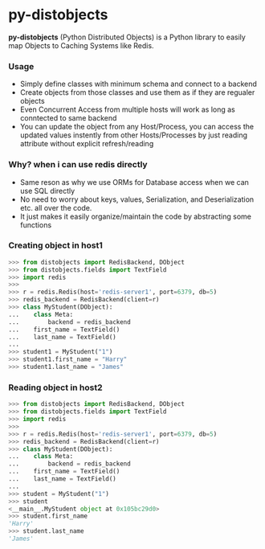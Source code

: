 # py-distobjects

**py-distobjects** (Python Distributed Objects) is a Python library to easily map Objects to Caching Systems like Redis.

### Usage
- Simply define classes with minimum schema and connect to a backend
- Create objects from those classes and use them as if they are regualer objects
- Even Concurrent Access from multiple hosts will work as long as conntected to same backend
- You can update the object from any Host/Process, you can access the updated values instently from other Hosts/Processes by just reading attribute without explicit refresh/reading

### Why? when i can use redis directly
- Same reson as why we use ORMs for Database access when we can use SQL directly
- No need to worry about keys, values, Serialization, and Deserialization etc. all over the code.
- It just makes it easily organize/maintain the code by abstracting some functions

### Creating object in host1
```python
>>> from distobjects import RedisBackend, DObject
>>> from distobjects.fields import TextField
>>> import redis
>>>
>>> r = redis.Redis(host='redis-server1', port=6379, db=5)
>>> redis_backend = RedisBackend(client=r)
>>> class MyStudent(DObject):
...    class Meta:
...        backend = redis_backend
...    first_name = TextField()
...    last_name = TextField()
...
>>> student1 = MyStudent("1")
>>> student1.first_name = "Harry"
>>> student1.last_name = "James"
```

### Reading object in host2
```python
>>> from distobjects import RedisBackend, DObject
>>> from distobjects.fields import TextField
>>> import redis
>>>
>>> r = redis.Redis(host='redis-server1', port=6379, db=5)
>>> redis_backend = RedisBackend(client=r)
>>> class MyStudent(DObject):
...    class Meta:
...        backend = redis_backend
...    first_name = TextField()
...    last_name = TextField()
...
>>> student = MyStudent("1")
>>> student
<__main__.MyStudent object at 0x105bc29d0>
>>> student.first_name
'Harry'
>>> student.last_name
'James'
```
